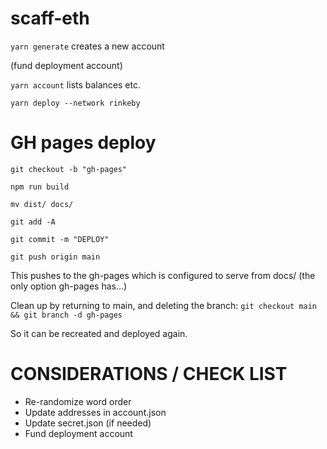 # scaff-eth

`yarn generate` creates a new account

(fund deployment account)

`yarn account` lists balances etc.

`yarn deploy --network rinkeby`

# GH pages deploy

```
git checkout -b "gh-pages"

npm run build

mv dist/ docs/

git add -A

git commit -m "DEPLOY"

git push origin main
```

This pushes to the gh-pages which is configured to serve from docs/ (the only option gh-pages has...)

Clean up by returning to main, and deleting the branch: `git checkout main && git branch -d gh-pages`

So it can be recreated and deployed again.

# CONSIDERATIONS / CHECK LIST

* Re-randomize word order
* Update addresses in account.json
* Update secret.json (if needed)
* Fund deployment account
